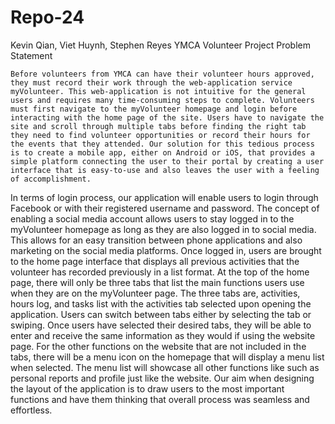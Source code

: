 # Repo-24
Kevin Qian, Viet Huynh, Stephen Reyes
YMCA Volunteer Project
Problem Statement



	Before volunteers from YMCA can have their volunteer hours approved, they must record their work through the web-application service myVolunteer. This web-application is not intuitive for the general users and requires many time-consuming steps to complete. Volunteers must first navigate to the myVolunteer homepage and login before interacting with the home page of the site. Users have to navigate the site and scroll through multiple tabs before finding the right tab they need to find volunteer opportunities or record their hours for the events that they attended. Our solution for this tedious process is to create a mobile app, either on Android or iOS, that provides a simple platform connecting the user to their portal by creating a user interface that is easy-to-use and also leaves the user with a feeling of accomplishment.
In terms of login process, our application will enable users to login through Facebook or with their registered username and password. The concept of enabling a social media account allows users to stay logged in to the myVolunteer homepage as long as they are also logged in to social media. This allows for an easy transition between phone applications and also marketing on the social media platforms. Once logged in, users are brought to the home page interface that displays all previous activities that the volunteer has recorded previously in a list format. At the top of the home page, there will only be three tabs that list the main functions users use when they are on the myVolunteer page. The three tabs are, activities, hours log, and tasks list with the activities tab selected upon opening the application. Users can switch between tabs either by selecting the tab or swiping. Once users have selected their desired tabs, they will be able to enter and receive the same information as they would if using the website page. For the other functions on the website that are not included in the tabs, there will be a menu icon on the homepage that will display a menu list when selected. The menu list will showcase all other functions like such as personal reports and profile just like the website. Our aim when designing the layout of the application is to draw users to the most important functions and have them thinking that overall process was seamless and effortless. 



